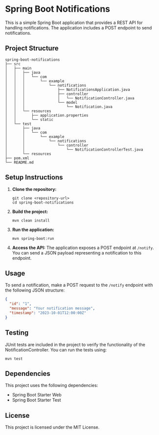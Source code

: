 # Spring Boot Notifications

This is a simple Spring Boot application that provides a REST API for handling notifications. The application includes a POST endpoint to send notifications.

## Project Structure

```
spring-boot-notifications
├── src
│   ├── main
│   │   ├── java
│   │   │   └── com
│   │   │       └── example
│   │   │           └── notifications
│   │   │               ├── NotificationsApplication.java
│   │   │               ├── controller
│   │   │               │   └── NotificationController.java
│   │   │               └── model
│   │   │                   └── Notification.java
│   │   └── resources
│   │       ├── application.properties
│   │       └── static
│   └── test
│       ├── java
│       │   └── com
│       │       └── example
│       │           └── notifications
│       │               └── controller
│       │                   └── NotificationControllerTest.java
│       └── resources
├── pom.xml
└── README.md
```

## Setup Instructions

1. **Clone the repository:**
   ```
   git clone <repository-url>
   cd spring-boot-notifications
   ```

2. **Build the project:**
   ```
   mvn clean install
   ```

3. **Run the application:**
   ```
   mvn spring-boot:run
   ```

4. **Access the API:**
   The application exposes a POST endpoint at `/notify`. You can send a JSON payload representing a notification to this endpoint.

## Usage

To send a notification, make a POST request to the `/notify` endpoint with the following JSON structure:

```json
{
  "id": "1",
  "message": "Your notification message",
  "timestamp": "2023-10-01T12:00:00Z"
}
```

## Testing

JUnit tests are included in the project to verify the functionality of the NotificationController. You can run the tests using:

```
mvn test
```

## Dependencies

This project uses the following dependencies:

- Spring Boot Starter Web
- Spring Boot Starter Test

## License

This project is licensed under the MIT License.
